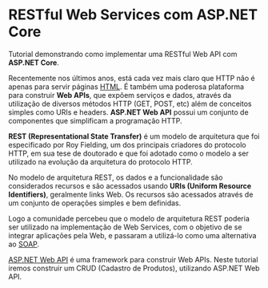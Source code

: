 # RESTful Web Services com ASP.NET Core
Tutorial demonstrando como implementar uma RESTful Web API com **ASP.NET Core**.

Recentemente nos últimos anos, está cada vez mais claro que HTTP não é apenas para servir páginas [HTML](https://www.w3.org/TR/html52/). É também uma poderosa plataforma para construir **Web APIs**, que expõem serviços e dados, através da utilização de diversos métodos HTTP (GET, POST, etc) além de conceitos simples como URIs e headers. **ASP.NET Web API** possui um conjunto de componentes que simplificam a programação HTTP.

**REST (Representational State Transfer)** é um modelo de arquitetura que foi especificado por Roy Fielding, um dos principais criadores do protocolo HTTP, em sua tese de doutorado e que foi adotado como o modelo a ser utilizado na evolução da arquitetura do protocolo HTTP.

No modelo de arquitetura REST, os dados e a funcionalidade são considerados recursos e são acessados usando **URIs (Uniform Resource Identifiers)**, geralmente links Web. Os recursos são acessados através de um conjunto de operações simples e bem definidas.

Logo a comunidade percebeu que o modelo de arquitetura REST poderia ser utilizado na implementação de Web Services, com o objetivo de se integrar aplicações pela Web, e passaram a utilizá-lo como uma alternativa ao [SOAP](https://www.w3.org/TR/2000/NOTE-SOAP-20000508/).

[ASP.NET Web API](https://docs.microsoft.com/en-us/aspnet/web-api/) é uma framework para construir Web APIs. Neste tutorial iremos construir um CRUD (Cadastro de Produtos), utilizando ASP.NET Web API.
